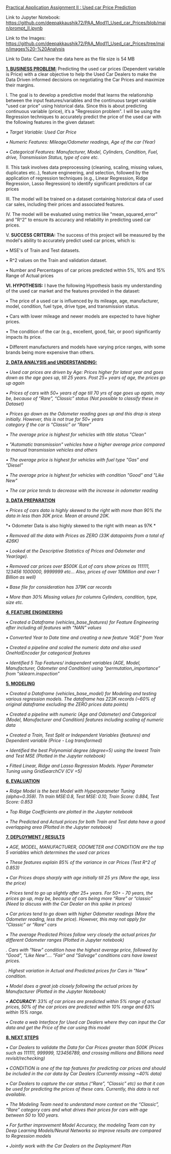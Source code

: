 
<ins>Practical Application Assignment II : Used car Price Prediction</ins>

Link to Jupyter Notebook: https://github.com/deepakkaushik72/PAA_Mod11_Used_car_Prices/blob/main/prompt_II.ipynb

Link to the Images: https://github.com/deepakkaushik72/PAA_Mod11_Used_car_Prices/tree/main/images%20-%20Analysis

Link to Data: Cant have the data here as the file size is 54 MB



**<ins>1. BUSINESS PROBLEM:</ins>** 
Predicting the used car prices (Dependent variable is Price) with a clear objective to help the Used Car Dealers to make the Data Driven informed decisions on negotiating the Car Prices and maximize their margins.

I.	The goal is to develop a predictive model that learns the relationship between the input features/variables and the continuous     target variable "used car price" using historical data. Since this is about predicting continuous variable (price), it’s a         "Regression problem". I will be using the Regression techniques to accurately predict the price of the used car with the           following features in the given dataset:

*•	Target Variable: Used Car Price*

*•	Numeric Features: Mileage/Odometer readings, Age of the car (Year)*

*•	Categorical Features: Manufacturer, Model, Cylinders, Condition, Fuel, drive, Transmission Status, type of care etc.*

II.	 This task involves data preprocessing (cleaning, scaling, missing values, duplicates etc..), feature engineering, and              selection, followed by the application of regression techniques (e.g., Linear Regression, Ridge Regression, Lasso Regression)      to identify significant predictors of car prices

III. The model will be trained on a dataset containing historical data of used car sales, including their prices and associated         features.

IV.	The model will be evaluated using metrics like "mean_squared_error" and "R^2" to ensure its accuracy and reliability in            predicting used car prices.

V.	**SUCCESS CRITERIA:** The success of this project will be measured by the model's ability to accurately predict used car             prices, which is:

•	  MSE's of Train and Test datasets.

•	  R^2 values on the Train and validation dataset.

•	  Number and Percentages of car prices predicted within 5%, 10% and 15% Range of Actual prices

**VI.	HYPOTHESIS:** I have the following Hypothesis basis my understanding of the used car market and the features provided in the dataset:

•	  The price of a used car is influenced by its mileage, age, manufacturer, model, condition, fuel type, drive type, and              transmission status.

•	  Cars with lower mileage and newer models are expected to have higher prices.

•	  The condition of the car (e.g., excellent, good, fair, or poor) significantly impacts its price.

•	  Different manufacturers and models have varying price ranges, with some brands being more expensive than others.

**<ins>2.	DATA ANALYSIS and UNDERSTANDING:**</ins>

*•	Used car prices are driven by Age: Prices higher for latest year and goes down as the age goes up, till 25 years. Post 25+         years of age, the prices go up again*

*•	Prices of cars with 50+ years of age till 70 yrs of age goes up again, may be, because of “Rare”, “Classic” status (Not            possible to classify these in Dataset)*

*•	Prices go down as the Odometer reading goes up and this drop is steep initially. However, this is not true for 50+ years    
    category if the car is “Classic” or “Rare”*

*•	The average price is highest for vehicles with title status "Clean"*

*•	"Automatic transmission" vehicles have a higher average price compared to manual transmission vehicles and others*

*•	The average price is highest for vehicles with fuel type "Gas" and "Diesel"*

*•	The average price is highest for vehicles with condition "Good" and "Like New"*

*•	The car price tends to decrease with the increase in odometer reading*

**<ins>3.	DATA PREPARATION**</ins>

*•	Prices of cars data is highly skewed to the right with more than 90% the data in less than 30K price. Mean at around 20K.*

*•	Odometer Data is also highly skewed to the right with mean as 97K *

*•	Removed all the data with Prices as ZERO (33K datapoints from a total of 426K)*

*•	Looked at the Descriptive Statistics of Prices and Odometer and Year(age).*

*•	Removed car prices over $500K (Lot of cars show prices as 111111, 123456 1000000, 9999999 etc… Also, prices of over 10Million      and over 1 Billion as well)*

*•	Base file for consideration has 379K car records*

*•	More than 30% Missing values for columns Cylinders, condition, type, size etc.*

**<ins>4.	FEATURE ENGINEERING</ins>**

*•	Created a Dataframe (vehicles_base_features) for Feature Engineering after including all features with “NAN” values*

*•	Converted Year to Date time and creating a new feature "AGE" from Year*

*•	Created a pipeline and scaled the numeric data and also used OneHotEncoder for categorical features*

*•	Identified 5 Top Features/ independent variables (AGE, Model, Manufacturer, Odometer and Condition) using                          “permutation_importance” from “sklearn.inspection”*

**<ins>5.	MODELING</ins>**

*•	Created a Dataframe (vehicles_base_model) for Modeling and testing various regression models. The dataframe has 223K records       (~60% of original dataframe excluding the ZERO prices data points)*

*•	Created a pipeline with numeric (Age and Odometer) and Categorical (Model, Manufacturer and Condition) features including          scaling of numeric data*

*•	Created a Train, Test Split or Independent Variables (features) and Dependent variable (Price - Log transformed)* 

*•	Identified the best Polynomial degree (degree=5) using the lowest Train and Test MSE (Plotted in the Jupyter notebook)*

*•	Fitted Linear, Ridge and Lasso Regression Models. Hyper Parameter Tuning using GridSearchCV (CV =5)*

**<ins>6.	EVALUATION</ins>**

*•	Ridge Model is the best Model with Hyperparameter Tuning (alpha=0.359). Th train MSE:0.8, Test MSE: 0.10, Train Score: 0.884,      Test Score: 0.853*

*•	Top Ridge Coefficients are plotted in the Jupyter notebook*

*•	The Predicted and Actual prices for both Train and Test data have a good overlapping area (Plotted in the Jupyter notebook)*

**<ins>7.	DEPLOYMENT / RESULTS</ins>**

*•	AGE, MODEL, MANUFACTURER, ODOMETER and CONDITION are the top 5 variables which determines the used car prices*

*•	These features explain 85% of the variance in car Prices (Test R^2 of 0.853)*

*•	Car Prices drops sharply with age initially till 25 yrs (More the age, less the price)* 

*•	Prices tend to go up slightly after 25+ years. For 50+ - 70 years, the prices go up, may be, because of cars being more “Rare”     or “classic” (Need to discuss with the Car Dealer on this spike in prices)* 

*•	Car prices tend to go down with higher Odometer readings (More the Odometer reading, less the price). However, this may not        apply for “Classic” or “Rare” cars*

*•	The average Predicted Prices follow very closely the actual prices for different Odometer ranges (Plotted in Jupyter               notebook)* 

*.  Cars with "New" condition have the highest average price, followed by "Good", "Like New".... "Fair" and "Salvage" conditions       cars have lowest prices.*

*.  Highest variation in Actual and Predicted prices for Cars in "New" condition.*

*•	Model does a great job closely following the actual prices by Manufacturer (Plotted in the Jupyter Notebook)*

*•	**ACCURACY:** 33% of car prices are predicted within 5% range of actual prices, 50% of the car prices are predicted within 10%       range and 63% within 15% range.*

*•	Create a web Interface for Used car Dealers where they can input the Car data and get the Price of the car using this model*

**<ins>8.	NEXT STEPS</ins>**

*•	Car Dealers to validate the Data for Car Prices greater than 500K (Prices such as 111111, 999999, 123456789, and crossing          millions and Billions need revisit/rechecking)* 

*•	CONDITION is one of the top features for predicting car prices and should be included in the car data by Car Dealers               (Currently    missing ~40% data)*

*•	Car Dealers to capture the car status (“Rare”, “Classic” etc) so that it can be used for predicting the prices of these cars.      Currently, this data is not available.*

*•	The Modeling Team need to understand more context on the “Classic”, “Rare” category cars and what drives their prices for cars     with age between 50 to 100 years.*

*•	For further improvement Model Accuracy, the modeling Team can try Deep Learning Models/Neural Networks so improve results          are compared to Regression models*

*•	Jointly work with the Car Dealers on the Deployment Plan*
